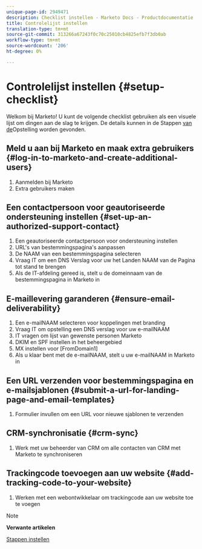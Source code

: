 ```yaml
---
unique-page-id: 2949471
description: Checklist instellen - Marketo Docs - Productdocumentatie
title: Controlelijst instellen
translation-type: tm+mt
source-git-commit: 313266a67243f0c70c25010cb4825efb7f3db0ab
workflow-type: tm+mt
source-wordcount: '206'
ht-degree: 0%

---
```



# Controlelijst instellen {#setup-checklist}

Welkom bij Marketo! U kunt de volgende checklist gebruiken als een visuele lijst om dingen aan de slag te krijgen. De details kunnen in de Stappen [van de](../../getting-started/setup-steps.md)Opstelling worden gevonden.

## Meld u aan bij Marketo en maak extra gebruikers {#log-in-to-marketo-and-create-additional-users}

1. Aanmelden bij Marketo
1. Extra gebruikers maken

## Een contactpersoon voor geautoriseerde ondersteuning instellen {#set-up-an-authorized-support-contact}

1. Een geautoriseerde contactpersoon voor ondersteuning instellen
1. URL&#39;s van bestemmingspagina&#39;s aanpassen
1. De NAAM van een bestemmingspagina selecteren
1. Vraag IT om een DNS Verslag voor uw het Landen NAAM van de Pagina tot stand te brengen
1. Als de IT-afdeling gereed is, stelt u de domeinnaam van de bestemmingspagina in Marketo in

## E-maillevering garanderen {#ensure-email-deliverability}

1. Een e-mailNAAM selecteren voor koppelingen met branding
1. Vraag IT om opstelling een DNS verslag voor uw e-mailNAAM
1. IT vragen om lijst van gewenste personen Marketo
1. DKIM en SPF instellen in het beheergebied
1. MX instellen voor [FromDomain1]
1. Als u klaar bent met de e-mailNAAM, stelt u uw e-mailNAAM in Marketo in

## Een URL verzenden voor bestemmingspagina en e-mailsjablonen {#submit-a-url-for-landing-page-and-email-templates}

1. Formulier invullen om een URL voor nieuwe sjablonen te verzenden

## CRM-synchronisatie {#crm-sync}

1. Werk met uw beheerder van CRM om alle contacten van CRM met Marketo te synchroniseren

## Trackingcode toevoegen aan uw website {#add-tracking-code-to-your-website}

1. Werken met een webontwikkelaar om trackingcode aan uw website toe te voegen

>[!NOTE]
>
>**Verwante artikelen**
>
>[Stappen instellen](../../getting-started/setup-steps.md)

